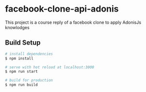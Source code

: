 # facebook-clone-api-adonis
This project is a course reply of a facebook clone to apply AdonisJs knowlodges

## Build Setup

```bash
# install dependencies
$ npm install

# serve with hot reload at localhost:3000
$ npm run start

# build for production
$ npm run build
